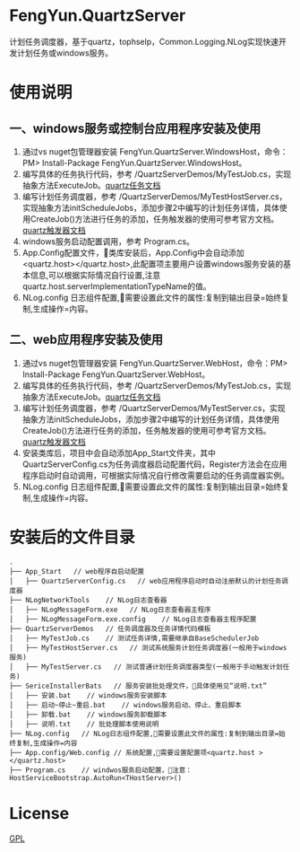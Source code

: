 ﻿# FengYun.QuartzServer

计划任务调度器，基于quartz，tophselp，Common.Logging.NLog实现快速开发计划任务或windows服务。

# 使用说明

## 一、windows服务或控制台应用程序安装及使用 
1. 通过vs nuget包管理器安装 FengYun.QuartzServer.WindowsHost，命令：PM> Install-Package FengYun.QuartzServer.WindowsHost。
2. 编写具体的任务执行代码，参考 /QuartzServerDemos/MyTestJob.cs，实现抽象方法ExecuteJob。[quartz任务文档](https://www.quartz-scheduler.net/documentation/quartz-2.x/tutorial/more-about-jobs.html)
3. 编写计划任务调度器，参考 /QuartzServerDemos/MyTestHostServer.cs，实现抽象方法initScheduleJobs，添加步骤2中编写的计划任务详情，具体使用CreateJob<TJob>()方法进行任务的添加，任务触发器的使用可参考官方文档。[quartz触发器文档](https://www.quartz-scheduler.net/documentation/quartz-2.x/tutorial/crontriggers.html)
4. windows服务启动配置调用，参考 Program.cs。
5. App.Config配置文件，🌹类库安装后，App.Config中会自动添加<quartz.host></quartz.host>,此配置项主要用户设置windows服务安装的基本信息,可以根据实际情况自行设置,注意quartz.host.serverImplementationTypeName的值。
6. NLog.config 日志组件配置,🌹需要设置此文件的属性:复制到输出目录=始终复制,生成操作=内容。

## 二、web应用程序安装及使用
1. 通过vs nuget包管理器安装 FengYun.QuartzServer.WebHost，命令：PM> Install-Package FengYun.QuartzServer.WebHost。
2. 编写具体的任务执行代码，参考 /QuartzServerDemos/MyTestJob.cs，实现抽象方法ExecuteJob。[quartz任务文档](https://www.quartz-scheduler.net/documentation/quartz-2.x/tutorial/more-about-jobs.html)
3. 编写计划任务调度器，参考 /QuartzServerDemos/MyTestServer.cs，实现抽象方法initScheduleJobs，添加步骤2中编写的计划任务详情，具体使用CreateJob<TJob>()方法进行任务的添加，任务触发器的使用可参考官方文档。[quartz触发器文档](https://www.quartz-scheduler.net/documentation/quartz-2.x/tutorial/crontriggers.html)
4. 安装类库后，项目中会自动添加App_Start文件夹，其中QuartzServerConfig.cs为任务调度器启动配置代码，Register方法会在应用程序启动时自动调用，可根据实际情况自行修改需要启动的任务调度器实例。
5. NLog.config 日志组件配置,🌹需要设置此文件的属性:复制到输出目录=始终复制,生成操作=内容。

# 安装后的文件目录

```
.
├── App_Start   // web程序自启动配置
│   ├── QuartzServerConfig.cs   // web应用程序启动时自动注册默认的计划任务调度器
├── NLogNetworkTools    // NLog日志查看器
│   ├── NLogMessageForm.exe   // NLog日志查看器主程序
│   ├── NLogMessageForm.exe.config    // NLog日志查看器主程序配置
├── QuartzServerDemos   // 任务调度器及任务详情代码模板
│   ├── MyTestJob.cs    // 测试任务详情,需要继承自BaseSchedulerJob
│   ├── MyTestHostServer.cs   // 测试系统服务计划任务调度器(一般用于windows服务)
│   ├── MyTestServer.cs   // 测试普通计划任务调度器类型(一般用于手动触发计划任务)
├── SericeInstallerBats   // 服务安装批处理文件，🌹具体使用见“说明.txt”
│   ├── 安装.bat    // windows服务安装脚本
│   ├── 启动~停止~重启.bat    // windows服务启动、停止、重启脚本
│   ├── 卸载.bat    // windows服务卸载脚本
│   ├── 说明.txt    // 批处理脚本使用说明
├── NLog.config   // NLog日志组件配置,🌹需要设置此文件的属性:复制到输出目录=始终复制,生成操作=内容
├── App.config/Web.config // 系统配置,🌹需要设置配置项<quartz.host ></quartz.host>
├── Program.cs    // windwos服务启动配置，🌹注意：HostServiceBootstrap.AutoRun<THostServer>()

```

# License
[GPL](https://github.com/angleszhaixd/FengYun.QuartzServer/master/COPYING)

